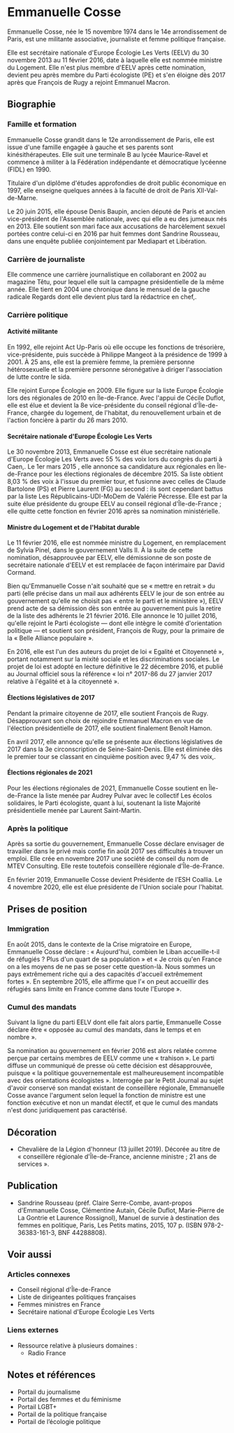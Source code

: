 # Emmanuelle Cosse

Emmanuelle Cosse, née le 15 novembre 1974 dans le 14e arrondissement de Paris, est une militante associative, journaliste et femme politique française.

Elle est secrétaire nationale d'Europe Écologie Les Verts (EELV) du 30 novembre 2013 au 11 février 2016, date à laquelle elle est nommée ministre du Logement. Elle n'est plus membre d'EELV après cette nomination, devient peu après membre du Parti écologiste (PE) et s'en éloigne dès 2017 après que François de Rugy a rejoint Emmanuel Macron.

## Biographie

### Famille et formation

Emmanuelle Cosse grandit dans le 12e arrondissement de Paris, elle est issue d'une famille engagée à gauche et ses parents sont kinésithérapeutes. Elle suit une terminale B au lycée Maurice-Ravel et commence à militer à la Fédération indépendante et démocratique lycéenne (FIDL) en 1990.

Titulaire d'un diplôme d'études approfondies de droit public économique en 1997, elle enseigne quelques années à la faculté de droit de Paris XII-Val-de-Marne.

Le 20 juin 2015, elle épouse Denis Baupin, ancien député de Paris et ancien vice-président de l'Assemblée nationale, avec qui elle a eu des jumeaux nés en 2013. Elle soutient son mari face aux accusations de harcèlement sexuel portées contre celui-ci en 2016 par huit femmes dont Sandrine Rousseau, dans une enquête publiée conjointement par Mediapart et Libération.

### Carrière de journaliste

Elle commence une carrière journalistique en collaborant en 2002 au magazine Têtu, pour lequel elle suit la campagne présidentielle de la même année. Elle tient en 2004 une chronique dans le mensuel de la gauche radicale Regards dont elle devient plus tard la rédactrice en chef,.

### Carrière politique

#### Activité militante

En 1992, elle rejoint Act Up-Paris où elle occupe les fonctions de trésorière, vice-présidente, puis succède à Philippe Mangeot à la présidence de 1999 à 2001. À 25 ans, elle est la première femme, la première personne hétérosexuelle et la première personne séronégative à diriger l'association de lutte contre le sida.

Elle rejoint Europe Écologie en 2009. Elle figure sur la liste Europe Écologie lors des régionales de 2010 en Île-de-France. Avec l'appui de Cécile Duflot, elle est élue et devient la 8e vice-présidente du conseil régional d'Île-de-France, chargée du logement, de l'habitat, du renouvellement urbain et de l'action foncière à partir du 26 mars 2010.

#### Secrétaire nationale d'Europe Écologie Les Verts

Le 30 novembre 2013, Emmanuelle Cosse est élue secrétaire nationale d'Europe Écologie Les Verts avec 55 % des voix lors du congrès du parti à Caen,. Le 1er mars 2015 , elle annonce sa candidature aux régionales en Île-de-France pour les élections régionales de décembre 2015. Sa liste obtient 8,03 % des voix à l'issue du premier tour, et fusionne avec celles de Claude Bartolone (PS) et Pierre Laurent (FG) au second : ils sont cependant battus par la liste Les Républicains-UDI-MoDem de Valérie Pécresse. Elle est par la suite élue présidente du groupe EELV au conseil régional d'Île-de-France ; elle quitte cette fonction en février 2016 après sa nomination ministérielle.

#### Ministre du Logement et de l'Habitat durable

Le 11 février 2016, elle est nommée ministre du Logement, en remplacement de Sylvia Pinel, dans le gouvernement Valls II. À la suite de cette nomination, désapprouvée par EELV, elle démissionne de son poste de secrétaire nationale d'EELV et est remplacée de façon intérimaire par David Cormand.

Bien qu'Emmanuelle Cosse n'ait souhaité que se « mettre en retrait » du parti (elle précise dans un mail aux adhérents EELV le jour de son entrée au gouvernement qu'elle ne choisit pas « entre le parti et le ministère »), EELV prend acte de sa démission dès son entrée au gouvernement puis la retire de la liste des adhérents le 21 février 2016. Elle annonce le 10 juillet 2016, qu'elle rejoint le Parti écologiste — dont elle intègre le comité d'orientation politique — et soutient son président, François de Rugy, pour la primaire de la « Belle Alliance populaire ».

En 2016, elle est l'un des auteurs du projet de loi « Egalité et Citoyenneté », portant notamment sur la mixité sociale et les discriminations sociales. Le projet de loi est adopté en lecture définitive le 22 décembre 2016, et publié au Journal officiel sous la référence « loi n° 2017-86 du 27 janvier 2017 relative à l'égalité et à la citoyenneté ».

#### Élections législatives de 2017

Pendant la primaire citoyenne de 2017, elle soutient François de Rugy. Désapprouvant son choix de rejoindre Emmanuel Macron en vue de l'élection présidentielle de 2017, elle soutient finalement Benoît Hamon.

En avril 2017, elle annonce qu'elle se présente aux élections législatives de 2017 dans la 3e circonscription de Seine-Saint-Denis. Elle est éliminée dès le premier tour se classant en cinquième position avec 9,47 % des voix,.

#### Élections régionales de 2021

Pour les élections régionales de 2021, Emmanuelle Cosse soutient en Île-de-France la liste menée par Audrey Pulvar avec le collectif Les écolos solidaires, le Parti écologiste, quant à lui, soutenant la liste Majorité présidentielle menée par Laurent Saint-Martin.

### Après la politique

Après sa sortie du gouvernement, Emmanuelle Cosse déclare envisager de travailler dans le privé mais confie fin août 2017 ses difficultés à trouver un emploi. Elle crée en novembre 2017 une société de conseil du nom de MTEV Consulting. Elle reste toutefois conseillère régionale d'Île-de-France.

En février 2019, Emmanuelle Cosse devient Présidente de l’ESH Coallia. Le 4 novembre 2020, elle est élue présidente de l'Union sociale pour l'habitat.

## Prises de position

### Immigration

En août 2015, dans le contexte de la Crise migratoire en Europe, Emmanuelle Cosse déclare : « Aujourd'hui, combien le Liban accueille-t-il de réfugiés ? Plus d'un quart de sa population » et « Je crois qu'en France on a les moyens de ne pas se poser cette question-là. Nous sommes un pays extrêmement riche qui a des capacités d'accueil extrêmement fortes ». En septembre 2015, elle affirme que l'« on peut accueillir des réfugiés sans limite en France comme dans toute l'Europe ».

### Cumul des mandats

Suivant la ligne du parti EELV dont elle fait alors partie, Emmanuelle Cosse déclare être « opposée au cumul des mandats, dans le temps et en nombre ».

Sa nomination au gouvernement en février 2016 est alors relatée comme perçue par certains membres de EELV comme une « trahison ». Le parti diffuse un communiqué de presse où cette décision est désapprouvée, puisque « la politique gouvernementale est malheureusement incompatible avec des orientations écologistes ». Interrogée par le Petit Journal au sujet d'avoir conservé son mandat existant de conseillère régionale, Emmanuelle Cosse avance l'argument selon lequel la fonction de ministre est une fonction exécutive et non un mandat électif, et que le cumul des mandats n'est donc juridiquement pas caractérisé.

## Décoration

- Chevalière de la Légion d'honneur (13 juillet 2019). Décorée au titre de « conseillère régionale d'Île-de-France, ancienne ministre ; 21 ans de services ».

## Publication

- Sandrine Rousseau (préf. Claire Serre-Combe, avant-propos d'Emmanuelle Cosse, Clémentine Autain, Cécile Duflot, Marie-Pierre de La Gontrie et Laurence Rossignol), Manuel de survie à destination des femmes en politique, Paris, Les Petits matins, 2015, 107 p. (ISBN 978-2-36383-161-3, BNF 44288808).

## Voir aussi

### Articles connexes

- Conseil régional d'Île-de-France
- Liste de dirigeantes politiques françaises
- Femmes ministres en France
- Secrétaire national d'Europe Écologie Les Verts

### Liens externes

- Ressource relative à plusieurs domaines :
  - Radio France

## Notes et références

- Portail du journalisme
- Portail des femmes et du féminisme
- Portail LGBT+
- Portail de la politique française
- Portail de l’écologie politique
